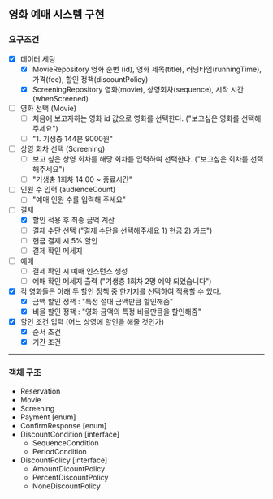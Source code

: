 ## 영화 예매 시스템 구현

### 요구조건

- [x] 데이터 세팅
    - [x] MovieRepository 영화 순번 (id), 영화 제목(title), 러닝타임(runningTime), 가격(fee), 할인 정책(discountPolicy) 
    - [x] ScreeningRepository 영화(movie), 상영회차(sequence), 시작 시간(whenScreened)
- [ ] 영화 선택 (Movie)
    - [ ] 처음에 보고자하는 영화 id 값으로 영화를 선택한다. ("보고싶은 영화를 선택해주세요")
    - [ ] "1. 기생충 144분 9000원"
- [ ] 상영 회차 선택 (Screening)
    - [ ] 보고 싶은 상영 회차를 해당 회차를 입력하여 선택한다. ("보고싶은 회차를 선택해주세요")
    - [ ] "기생충 1회차 14:00 ~ 종료시간"
- [ ] 인원 수 입력 (audienceCount)
    - [ ] "예매 인원 수를 입력해 주세요"
- [ ] 결제
    - [x] 할인 적용 후 최종 금액 계산
    - [ ] 결제 수단 선택 ("결제 수단을 선택해주세요 1) 현금 2) 카드")
    - [ ] 현금 결제 시 5% 할인
    - [ ] 결제 확인 메세지
- [ ] 예매
    - [ ] 결제 확인 시 예매 인스턴스 생성
    - [ ] 예매 확인 메세지 출력 ("기생충 1회차 2명 예약 되었습니다")
- [x] 각 영화들은 아래 두 할인 정책 중 한가지를 선택하여 적용할 수 있다.
    - [x] 금액 할인 정책 : "특정 절대 금액만큼 할인해줌"
    - [x] 비율 할인 정책 : "영화 금액의 특정 비율만큼을 할인해줌"
- [x] 할인 조건 입력 (어느 상영에 할인을 해줄 것인가)
    - [x] 순서 조건 
    - [x] 기간 조건

---
### 객체 구조

- Reservation
- Movie
- Screening
- Payment [enum]
- ConfirmResponse [enum]
- DiscountCondition [interface]
    - SequenceCondition
    - PeriodCondition
- DiscountPolicy [interface]
    - AmountDicountPolicy
    - PercentDiscountPolicy
    - NoneDiscountPolicy